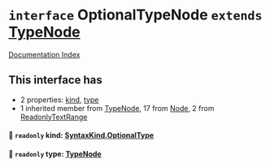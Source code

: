 # `interface` OptionalTypeNode `extends` [TypeNode](../interface.TypeNode/README.md)

[Documentation Index](../README.md)

## This interface has

- 2 properties:
[kind](#-readonly-kind-syntaxkindoptionaltype),
[type](#-readonly-type-typenode)
- 1 inherited member from [TypeNode](../interface.TypeNode/README.md), 17 from [Node](../interface.Node/README.md), 2 from [ReadonlyTextRange](../interface.ReadonlyTextRange/README.md)


#### 📄 `readonly` kind: [SyntaxKind.OptionalType](../enum.SyntaxKind/README.md#optionaltype--190)



#### 📄 `readonly` type: [TypeNode](../interface.TypeNode/README.md)



